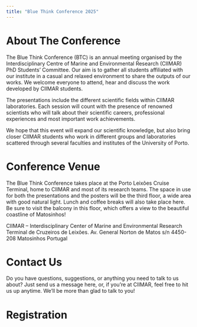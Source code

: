 ```yaml
---
title: "Blue Think Conference 2025"
---
```


# About The Conference
The Blue Think Conference (BTC) is an annual meeting organised by the Interdisciplinary Centre of Marine and Environmental Research (CIIMAR) PhD Students’ Committee. Our aim is to gather all students affiliated with our institute in a casual and relaxed environment to share the outputs of our works. We welcome everyone to attend, hear and discuss the work developed by CIIMAR students.

The presentations include the different scientific fields within CIIMAR laboratories. Each session will count with the presence of renowned scientists who will talk about their scientific careers, professional experiences and most important work achievements.

We hope that this event will expand our scientific knowledge, but also bring closer CIIMAR students who work in different groups and laboratories scattered through several faculties and institutes of the University of Porto.

# Conference Venue

The Blue Think Conference takes place at the Porto Leixões Cruise Terminal, home to CIIMAR and most of its research teams. The space in use for both the presentations and the posters will be the third floor, a wide area with good natural light. Lunch and coffee breaks will also take place here. Be sure to visit the balcony in this floor, which offers a view to the beautiful coastline of Matosinhos!

CIIMAR – Interdisciplinary Center of Marine and Environmental Research
Terminal de Cruzeiros de Leixões.
Av. General Norton de Matos s/n
4450-208 Matosinhos
Portugal

# Contact Us
Do you have questions, suggestions, or anything you need to talk to us about? Just send us a message here, or, if you’re at CIIMAR, feel free to hit us up anytime. We’ll be more than glad to talk to you!

# Registration




